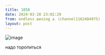 ```yaml
---
title: 1858
date: 2024-03-28 23:02:29
from: endless шизing ⍼ (channel1162404975)
layout: post
---
```


![image](photos/photo_291@28-03-2024_23-02-29.jpg)

надо торопиться
